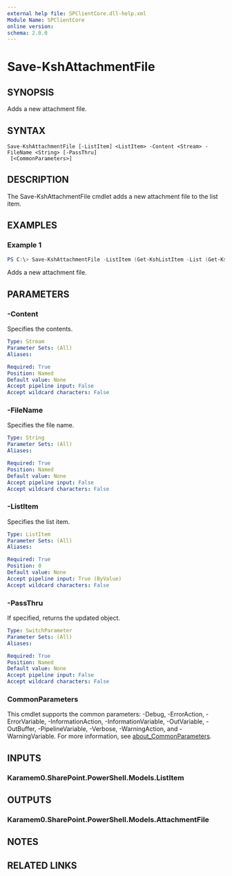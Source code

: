 ```yaml
---
external help file: SPClientCore.dll-help.xml
Module Name: SPClientCore
online version:
schema: 2.0.0
---
```


# Save-KshAttachmentFile

## SYNOPSIS
Adds a new attachment file.

## SYNTAX

```
Save-KshAttachmentFile [-ListItem] <ListItem> -Content <Stream> -FileName <String> [-PassThru]
 [<CommonParameters>]
```

## DESCRIPTION
The Save-KshAttachmentFile cmdlet adds a new attachment file to the list item.

## EXAMPLES

### Example 1
```powershell
PS C:\> Save-KshAttachmentFile -ListItem (Get-KshListItem -List (Get-KshList -ListTitle 'Announcements') -ItemId 1) -Content ([System.IO.File]::OpenRead("C:\README.txt")) -FileName 'README.txt'
```

Adds a new attachment file.

## PARAMETERS

### -Content
Specifies the contents.

```yaml
Type: Stream
Parameter Sets: (All)
Aliases:

Required: True
Position: Named
Default value: None
Accept pipeline input: False
Accept wildcard characters: False
```

### -FileName
Specifies the file name.

```yaml
Type: String
Parameter Sets: (All)
Aliases:

Required: True
Position: Named
Default value: None
Accept pipeline input: False
Accept wildcard characters: False
```

### -ListItem
Specifies the list item.

```yaml
Type: ListItem
Parameter Sets: (All)
Aliases:

Required: True
Position: 0
Default value: None
Accept pipeline input: True (ByValue)
Accept wildcard characters: False
```

### -PassThru
If specified, returns the updated object.

```yaml
Type: SwitchParameter
Parameter Sets: (All)
Aliases:

Required: True
Position: Named
Default value: None
Accept pipeline input: False
Accept wildcard characters: False
```

### CommonParameters
This cmdlet supports the common parameters: -Debug, -ErrorAction, -ErrorVariable, -InformationAction, -InformationVariable, -OutVariable, -OutBuffer, -PipelineVariable, -Verbose, -WarningAction, and -WarningVariable. For more information, see [about_CommonParameters](http://go.microsoft.com/fwlink/?LinkID=113216).

## INPUTS

### Karamem0.SharePoint.PowerShell.Models.ListItem

## OUTPUTS

### Karamem0.SharePoint.PowerShell.Models.AttachmentFile

## NOTES

## RELATED LINKS

